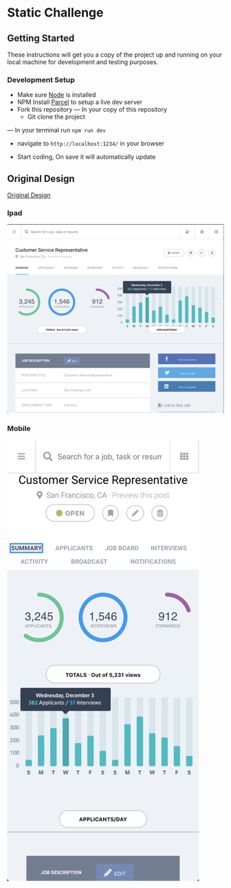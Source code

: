 # Static Challenge

## Getting Started

These instructions will get you a copy of the project up and running on your local machine for development and testing purposes.

### Development Setup

- Make sure [Node](https://nodejs.org/en/download/) is installed
- NPM Install [Parcel](https://parceljs.org/getting_started.html) to setup a live dev server
- Fork this repository
  — In your copy of this repository
  - Git clone the project

— In your terminal run `npm run dev`

- navigate to `http://localhost:1234/` in your browser

- Start coding, On save it will automatically update

## Original Design

[Original Design](https://cdn.dribbble.com/users/44126/screenshots/1315388/attachments/184703/job-summary.png)


### Ipad

![Ipad Design](https://github.com/marcusp619/mp-comp-challenge-3/blob/master/Ipad.png?raw=true)

### Mobile

![Mobile Design](https://github.com/marcusp619/mp-comp-challenge-3/blob/master/Mobile.png?raw=true)

